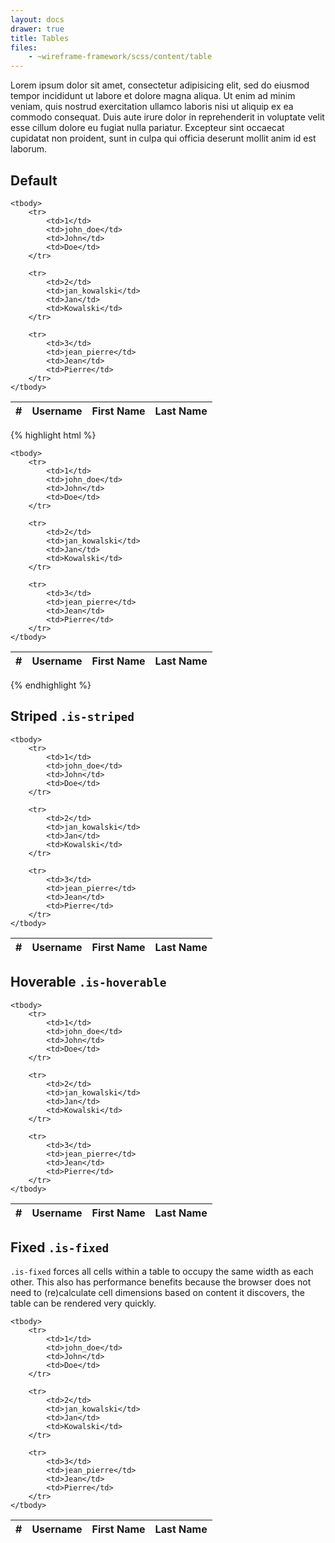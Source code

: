 ```yaml
---
layout: docs
drawer: true
title: Tables
files:
    - ~wireframe-framework/scss/content/table
---
```


Lorem ipsum dolor sit amet, consectetur adipisicing elit, sed do eiusmod tempor incididunt ut labore et dolore magna aliqua. Ut enim ad minim veniam, quis nostrud exercitation ullamco laboris nisi ut aliquip ex ea commodo consequat. Duis aute irure dolor in reprehenderit in voluptate velit esse cillum dolore eu fugiat nulla pariatur. Excepteur sint occaecat cupidatat non proident, sunt in culpa qui officia deserunt mollit anim id est laborum.

## Default

<table class="table">
    <thead>
        <tr>
            <th>#</th>
            <th>Username</th>
            <th>First Name</th>
            <th>Last Name</th>
        </tr>
    </thead>

    <tbody>
        <tr>
            <td>1</td>
            <td>john_doe</td>
            <td>John</td>
            <td>Doe</td>
        </tr>

        <tr>
            <td>2</td>
            <td>jan_kowalski</td>
            <td>Jan</td>
            <td>Kowalski</td>
        </tr>

        <tr>
            <td>3</td>
            <td>jean_pierre</td>
            <td>Jean</td>
            <td>Pierre</td>
        </tr>
    </tbody>
</table>

{% highlight html %}
<table class="table">
    <thead>
        <tr>
            <th>#</th>
            <th>Username</th>
            <th>First Name</th>
            <th>Last Name</th>
        </tr>
    </thead>

    <tbody>
        <tr>
            <td>1</td>
            <td>john_doe</td>
            <td>John</td>
            <td>Doe</td>
        </tr>

        <tr>
            <td>2</td>
            <td>jan_kowalski</td>
            <td>Jan</td>
            <td>Kowalski</td>
        </tr>

        <tr>
            <td>3</td>
            <td>jean_pierre</td>
            <td>Jean</td>
            <td>Pierre</td>
        </tr>
    </tbody>
</table>
{% endhighlight %}

## Striped `.is-striped`

<table class="table is-striped">
    <thead>
        <tr>
            <th>#</th>
            <th>Username</th>
            <th>First Name</th>
            <th>Last Name</th>
        </tr>
    </thead>

    <tbody>
        <tr>
            <td>1</td>
            <td>john_doe</td>
            <td>John</td>
            <td>Doe</td>
        </tr>

        <tr>
            <td>2</td>
            <td>jan_kowalski</td>
            <td>Jan</td>
            <td>Kowalski</td>
        </tr>

        <tr>
            <td>3</td>
            <td>jean_pierre</td>
            <td>Jean</td>
            <td>Pierre</td>
        </tr>
    </tbody>
</table>

## Hoverable `.is-hoverable`

<table class="table is-hoverable">
    <thead>
        <tr>
            <th>#</th>
            <th>Username</th>
            <th>First Name</th>
            <th>Last Name</th>
        </tr>
    </thead>

    <tbody>
        <tr>
            <td>1</td>
            <td>john_doe</td>
            <td>John</td>
            <td>Doe</td>
        </tr>

        <tr>
            <td>2</td>
            <td>jan_kowalski</td>
            <td>Jan</td>
            <td>Kowalski</td>
        </tr>

        <tr>
            <td>3</td>
            <td>jean_pierre</td>
            <td>Jean</td>
            <td>Pierre</td>
        </tr>
    </tbody>
</table>

## Fixed `.is-fixed`

`.is-fixed` forces all cells within a table to occupy the same width as each other. This also has performance benefits because the browser does not need to (re)calculate cell dimensions based on content it discovers, the table can be rendered very quickly.

<table class="table is-fixed">
    <thead>
        <tr>
            <th>#</th>
            <th>Username</th>
            <th>First Name</th>
            <th>Last Name</th>
        </tr>
    </thead>

    <tbody>
        <tr>
            <td>1</td>
            <td>john_doe</td>
            <td>John</td>
            <td>Doe</td>
        </tr>

        <tr>
            <td>2</td>
            <td>jan_kowalski</td>
            <td>Jan</td>
            <td>Kowalski</td>
        </tr>

        <tr>
            <td>3</td>
            <td>jean_pierre</td>
            <td>Jean</td>
            <td>Pierre</td>
        </tr>
    </tbody>
</table>
